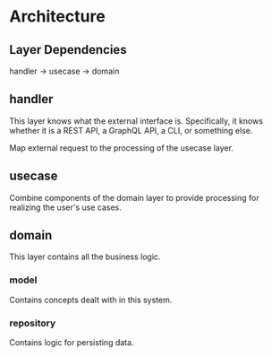 # Architecture

## Layer Dependencies

handler -> usecase -> domain

## handler

This layer knows what the external interface is. Specifically, it knows whether it is a REST API, a GraphQL API, a CLI, or something else.

Map external request to the processing of the usecase layer.

## usecase

Combine components of the domain layer to provide processing for realizing the user's use cases.

## domain

This layer contains all the business logic.

### model

Contains concepts dealt with in this system.

### repository

Contains logic for persisting data.
